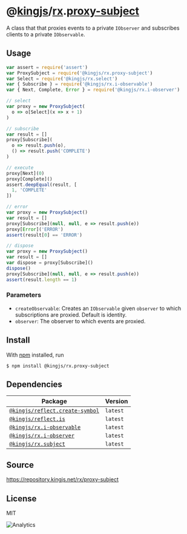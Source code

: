 # @[kingjs][@kingjs]/[rx][ns0].[proxy-subject][ns1]
A class that that proxies events to a private `IObserver` and subscribes clients to a  private `IObservable`.
## Usage
```js
var assert = require('assert')
var ProxySubject = require('@kingjs/rx.proxy-subject')
var Select = require('@kingjs/rx.select')
var { Subscribe } = require('@kingjs/rx.i-observable')
var { Next, Complete, Error } = require('@kingjs/rx.i-observer')

// select
var proxy = new ProxySubject(
  o => o[Select](x => x + 1)
)

// subscribe
var result = []
proxy[Subscribe](
  o => result.push(o),
  () => result.push('COMPLETE')
)

// execute
proxy[Next](0)
proxy[Complete]()
assert.deepEqual(result, [
  1, 'COMPLETE'
])

// error
var proxy = new ProxySubject()
var result = []
proxy[Subscribe](null, null, e => result.push(e))
proxy[Error]('ERROR')
assert(result[0] == 'ERROR')

// dispose
var proxy = new ProxySubject()
var result = []
var dispose = proxy[Subscribe]()
dispose()
proxy[Subscribe](null, null, e => result.push(e))
assert(result.length == 1)
```



### Parameters
- `createObservable`: Creates  an `IObservable` given `observer` to which subscriptions are proxied. Default is identity.
- `observer`: The observer to which events are proxied.



## Install
With [npm](https://npmjs.org/) installed, run
```
$ npm install @kingjs/rx.proxy-subject
```
## Dependencies
|Package|Version|
|---|---|
|[`@kingjs/reflect.create-symbol`](https://www.npmjs.com/package/@kingjs/reflect.create-symbol)|`latest`|
|[`@kingjs/reflect.is`](https://www.npmjs.com/package/@kingjs/reflect.is)|`latest`|
|[`@kingjs/rx.i-observable`](https://www.npmjs.com/package/@kingjs/rx.i-observable)|`latest`|
|[`@kingjs/rx.i-observer`](https://www.npmjs.com/package/@kingjs/rx.i-observer)|`latest`|
|[`@kingjs/rx.subject`](https://www.npmjs.com/package/@kingjs/rx.subject)|`latest`|
## Source
https://repository.kingjs.net/rx/proxy-subject
## License
MIT

![Analytics](https://analytics.kingjs.net/rx/proxy-subject)

[@kingjs]: https://www.npmjs.com/package/kingjs
[ns0]: https://www.npmjs.com/package/@kingjs/rx
[ns1]: https://www.npmjs.com/package/@kingjs/rx.proxy-subject

